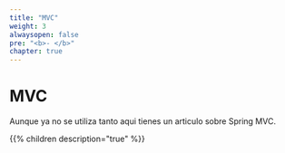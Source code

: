 ```yaml
---
title: "MVC"
weight: 3
alwaysopen: false
pre: "<b>- </b>"
chapter: true
---
```

# MVC
Aunque ya no se utiliza tanto aqui tienes un articulo sobre Spring MVC.
<!--more-->

{{% children  description="true"  %}}
